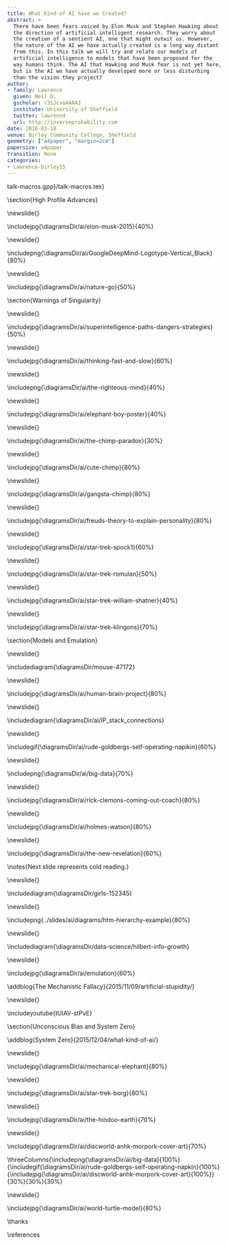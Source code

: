 ```yaml
---
title: What Kind of AI have we Created?
abstract: >
  There have been fears voiced by Elon Musk and Stephen Hawking about
  the direction of artificial intelligent research. They worry about
  the creation of a sentient AI, one that might outwit us. However,
  the nature of the AI we have actually created is a long way distant
  from this. In this talk we will try and relate our models of
  artificial intelligence to models that have been proposed for the
  way humans think. The AI that Hawking and Musk fear is not yet here,
  but is the AI we have actually developed more or less disturbing
  than the vision they project?
author:
- family: Lawrence
  given: Neil D.
  gscholar: r3SJcvoAAAAJ
  institute: University of Sheffield
  twitter: lawrennd
  url: http://inverseprobability.com
date: 2016-03-10
venue: Birley Community College, Sheffield
geometry: ["a4paper", "margin=2cm"]
papersize: a4paper
transition: None
categories:
- Lawrence-birley15
---
```


talk-macros.gpp}/talk-macros.tex}

\section{High Profile Advances}

\newslide{}

\includejpg{\diagramsDir/ai/elon-musk-2015}{40%}

\newslide{}

\includepng{\diagramsDir/ai/GoogleDeepMind-Logotype-Vertical_Black}{80%}

\newslide{}

\includejpg{\diagramsDir/ai/nature-go}{50%}

\section{Warnings of Singularity}

\newslide{}

\includejpg{\diagramsDir/ai/superintelligence-paths-dangers-strategies}{50%}

\newslide{}

\includejpg{\diagramsDir/ai/thinking-fast-and-slow}{60%}

\newslide{}

\includepng{\diagramsDir/ai/the-righteous-mind}{40%}

\newslide{}

\includejpg{\diagramsDir/ai/elephant-boy-poster}{40%}


\newslide{}

\includejpg{\diagramsDir/ai/the-chimp-paradox}{30%}

\newslide{}

\includejpg{\diagramsDir/ai/cute-chimp}{80%}

\newslide{}

\includejpg{\diagramsDir/ai/gangsta-chimp}{80%}

\newslide{}

\includejpg{\diagramsDir/ai/freuds-theory-to-explain-personality}{80%}

\newslide{}

\includejpg{\diagramsDir/ai/star-trek-spock1}{60%}

\newslide{}

\includejpg{\diagramsDir/ai/star-trek-romulan}{50%}

\newslide{}

\includejpg{\diagramsDir/ai/star-trek-william-shatner}{40%}

\newslide{}

\includejpg{\diagramsDir/ai/star-trek-klingons}{70%}

\section{Models and Emulation}

\newslide{}

\includediagram{\diagramsDir/mouse-47172}

\newslide{}

\includejpg{\diagramsDir/ai/human-brain-project}{80%}

\newslide{}

\includediagram{\diagramsDir/ai/IP_stack_connections}

\newslide{}

\includegif{\diagramsDir/ai/rude-goldbergs-self-operating-napikin}{60%}

\newslide{}

\includepng{\diagramsDir/ai/big-data}{70%}

\newslide{}

\includejpg{\diagramsDir/ai/rick-clemons-coming-out-coach}{80%}

\newslide{}

\includejpg{\diagramsDir/ai/holmes-watson}{80%}

\newslide{}

\includejpg{\diagramsDir/ai/the-new-revelation}{60%}

\notes{Next slide represents cold reading.}

\newslide{} 

\includediagram{\diagramsDir/girls-152345}

\newslide{}

\includepng{../slides/ai/diagrams/htm-hierarchy-example}{80%}

\newslide{} 

\includediagram{\diagramsDir/data-science/hilbert-info-growth}

\newslide{}

\includejpg{\diagramsDir/ai/emulation}{60%}

\addblog{The Mechanistic Fallacy}{2015/11/09/artificial-stupidity/}

\newslide{} 

\includeyoutube{tUlAV-stPvE}

\section{Unconscious Bias and System Zero}

\addblog{System Zero}{2015/12/04/what-kind-of-ai/}

\newslide{}

\includejpg{\diagramsDir/ai/mechanical-elephant}{80%}

\newslide{}

\includejpg{\diagramsDir/ai/star-trek-borg}{80%}

\newslide{}

\includejpg{\diagramsDir/ai/the-hindoo-earth}{70%}

\newslide{}

\includejpg{\diagramsDir/ai/discworld-anhk-morpork-cover-art}{70%}

\threeColumns{\includepng{\diagramsDir/ai/big-data}{100%}{\includegif{\diagramsDir/ai/rude-goldbergs-self-operating-napkin}{100%}{\includejpg{\diagramsDir/ai/discworld-anhk-morpork-cover-art}{100%}}{30%}{30%}{30%}

\newslide{}

\includejpg{\diagramsDir/ai/world-turtle-model}{80%}

\thanks

\references
